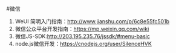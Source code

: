 #微信
1. WeUI 简明入门指南：http://www.jianshu.com/p/6c8e55fc501b
2. 微信公众平台开发指南：https://mp.weixin.qq.com/wiki
3. 微信JS-SDK:http://203.195.235.76/jssdk/#menu-basic
4. node.js微信开发：https://cnodejs.org/user/SilenceHVK